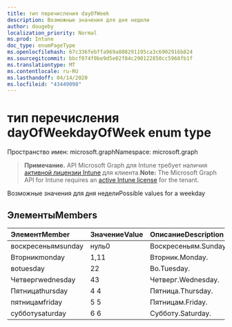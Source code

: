 ```yaml
---
title: тип перечисления dayOfWeek
description: Возможные значения для дня недели
author: dougeby
localization_priority: Normal
ms.prod: Intune
doc_type: enumPageType
ms.openlocfilehash: 67c336febffa969a808291195ca3c6902916b824
ms.sourcegitcommit: bbcf074f0be9d5e02f84c290122850cc5968fb1f
ms.translationtype: MT
ms.contentlocale: ru-RU
ms.lasthandoff: 04/14/2020
ms.locfileid: "43449098"
---
```

# <a name="dayofweek-enum-type"></a><span data-ttu-id="f89b9-103">тип перечисления dayOfWeek</span><span class="sxs-lookup"><span data-stu-id="f89b9-103">dayOfWeek enum type</span></span>

<span data-ttu-id="f89b9-104">Пространство имен: microsoft.graph</span><span class="sxs-lookup"><span data-stu-id="f89b9-104">Namespace: microsoft.graph</span></span>

> <span data-ttu-id="f89b9-105">**Примечание.** API Microsoft Graph для Intune требует наличия [активной лицензии Intune](https://go.microsoft.com/fwlink/?linkid=839381) для клиента.</span><span class="sxs-lookup"><span data-stu-id="f89b9-105">**Note:** The Microsoft Graph API for Intune requires an [active Intune license](https://go.microsoft.com/fwlink/?linkid=839381) for the tenant.</span></span>

<span data-ttu-id="f89b9-106">Возможные значения для дня недели</span><span class="sxs-lookup"><span data-stu-id="f89b9-106">Possible values for a weekday</span></span>

## <a name="members"></a><span data-ttu-id="f89b9-107">Элементы</span><span class="sxs-lookup"><span data-stu-id="f89b9-107">Members</span></span>
|<span data-ttu-id="f89b9-108">Элемент</span><span class="sxs-lookup"><span data-stu-id="f89b9-108">Member</span></span>|<span data-ttu-id="f89b9-109">Значение</span><span class="sxs-lookup"><span data-stu-id="f89b9-109">Value</span></span>|<span data-ttu-id="f89b9-110">Описание</span><span class="sxs-lookup"><span data-stu-id="f89b9-110">Description</span></span>|
|:---|:---|:---|
|<span data-ttu-id="f89b9-111">воскресеньям</span><span class="sxs-lookup"><span data-stu-id="f89b9-111">sunday</span></span>|<span data-ttu-id="f89b9-112">нуль</span><span class="sxs-lookup"><span data-stu-id="f89b9-112">0</span></span>|<span data-ttu-id="f89b9-113">Воскресеньям.</span><span class="sxs-lookup"><span data-stu-id="f89b9-113">Sunday.</span></span>|
|<span data-ttu-id="f89b9-114">Вторник</span><span class="sxs-lookup"><span data-stu-id="f89b9-114">monday</span></span>|<span data-ttu-id="f89b9-115">1,1</span><span class="sxs-lookup"><span data-stu-id="f89b9-115">1</span></span>|<span data-ttu-id="f89b9-116">Вторник.</span><span class="sxs-lookup"><span data-stu-id="f89b9-116">Monday.</span></span>|
|<span data-ttu-id="f89b9-117">во</span><span class="sxs-lookup"><span data-stu-id="f89b9-117">tuesday</span></span>|<span data-ttu-id="f89b9-118">2</span><span class="sxs-lookup"><span data-stu-id="f89b9-118">2</span></span>|<span data-ttu-id="f89b9-119">Во.</span><span class="sxs-lookup"><span data-stu-id="f89b9-119">Tuesday.</span></span>|
|<span data-ttu-id="f89b9-120">Четверг</span><span class="sxs-lookup"><span data-stu-id="f89b9-120">wednesday</span></span>|<span data-ttu-id="f89b9-121">4</span><span class="sxs-lookup"><span data-stu-id="f89b9-121">3</span></span>|<span data-ttu-id="f89b9-122">Четверг.</span><span class="sxs-lookup"><span data-stu-id="f89b9-122">Wednesday.</span></span>|
|<span data-ttu-id="f89b9-123">Пятница</span><span class="sxs-lookup"><span data-stu-id="f89b9-123">thursday</span></span>|<span data-ttu-id="f89b9-124">4 </span><span class="sxs-lookup"><span data-stu-id="f89b9-124">4</span></span>|<span data-ttu-id="f89b9-125">Пятница.</span><span class="sxs-lookup"><span data-stu-id="f89b9-125">Thursday.</span></span>|
|<span data-ttu-id="f89b9-126">пятницам</span><span class="sxs-lookup"><span data-stu-id="f89b9-126">friday</span></span>|<span data-ttu-id="f89b9-127">5 </span><span class="sxs-lookup"><span data-stu-id="f89b9-127">5</span></span>|<span data-ttu-id="f89b9-128">Пятницам.</span><span class="sxs-lookup"><span data-stu-id="f89b9-128">Friday.</span></span>|
|<span data-ttu-id="f89b9-129">субботу</span><span class="sxs-lookup"><span data-stu-id="f89b9-129">saturday</span></span>|<span data-ttu-id="f89b9-130">6 </span><span class="sxs-lookup"><span data-stu-id="f89b9-130">6</span></span>|<span data-ttu-id="f89b9-131">Субботу.</span><span class="sxs-lookup"><span data-stu-id="f89b9-131">Saturday.</span></span>|







